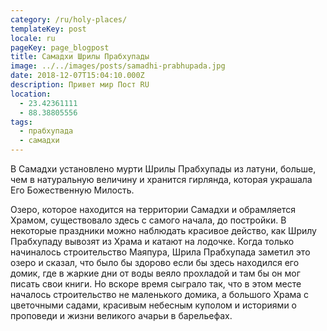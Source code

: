 ```yaml
---
category: /ru/holy-places/
templateKey: post
locale: ru
pageKey: page_blogpost
title: Самадхи Шрилы Прабхупады
image: ../../images/posts/samadhi-prabhupada.jpg
date: 2018-12-07T15:04:10.000Z
description: Привет мир Пост RU
location:
  - 23.42361111
  - 88.38805556
tags:
  - прабхупада
  - самадхи
---
```


В Самадхи установлено мурти Шрилы Прабхупады из латуни, больше, чем в натуральную величину и хранится гирлянда, которая украшала Его Божественную Милость.

Озеро, которое находится на территории Самадхи и обрамляется Храмом, существовало здесь с самого начала, до постройки. В некоторые праздники можно наблюдать красивое действо, как Шрилу Прабхупаду вывозят из Храма и катают на лодочке. Когда только начиналось строительство Маяпура, Шрила Прабхупада заметил это озеро и сказал, что было бы здорово если бы здесь находился его домик, где в жаркие дни от воды веяло прохладой и там бы он мог писать свои книги. Но вскоре время сыграло так, что в этом месте началось строительство не маленького домика, а большого Храма с цветочными садами, красивым небесным куполом и историями о проповеди и жизни великого ачарьи в барельефах.
